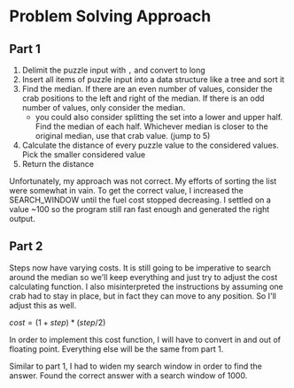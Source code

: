 # Problem Solving Approach

## Part 1

1. Delimit the puzzle input with `,` and convert to long
2. Insert all items of puzzle input into a data structure like a tree and sort it
3. Find the median. If there are an even number of values, consider the crab positions to the left and right of the median. If there is an odd number of values, only consider the median.
    - you could also consider splitting the set into a lower and upper half. Find the median of each half. Whichever median is closer to the original median, use that crab value. (jump to 5)
4. Calculate the distance of every puzzle value to the considered values. Pick the smaller considered value
5. Return the distance

Unfortunately, my approach was not correct. My efforts of sorting the list were somewhat in vain. To get the correct value, I increased the SEARCH_WINDOW until the fuel cost stopped decreasing. I settled on a value ~100 so the program still ran fast enough and generated the right output.

## Part 2

Steps now have varying costs. It is still going to be imperative to search around the median so we'll keep everything and just try to adjust the cost calculating function. I also misinterpreted the instructions by assuming one crab had to stay in place, but in fact they can move to any position. So I'll adjust this as well.

$cost = (1 + step) * (step / 2)$

In order to implement this cost function, I will have to convert in and out of floating point. Everything else will be the same from part 1.

Similar to part 1, I had to widen my search window in order to find the answer. Found the correct answer with a search window of 1000.